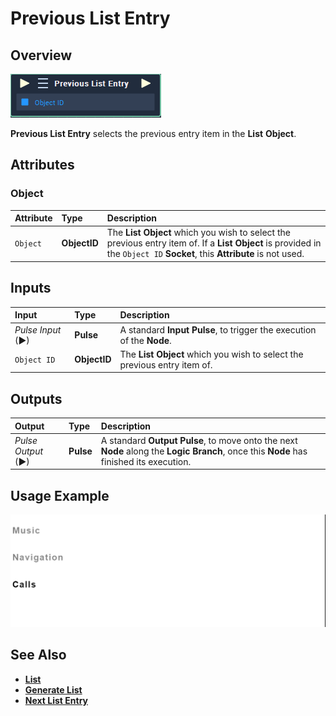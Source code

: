 # Previous List Entry

## Overview

![The Previous List Entry Node.](../.gitbook/assets/previous-list-entry.PNG)

**Previous List Entry** selects the previous entry item in the **List** **Object**.

## Attributes

### Object

| Attribute | Type | Description |
| :--- | :--- | :--- |
| `Object` | **ObjectID** | The **List** **Object** which you wish to select the previous entry item of. If a **List** **Object** is provided in the `Object ID` **Socket**, this **Attribute** is not used. |

## Inputs

| Input | Type | Description |
| :--- | :--- | :--- |
| _Pulse Input_ \(►\) | **Pulse** | A standard **Input Pulse**, to trigger the execution of the **Node**. |
| `Object ID` | **ObjectID** | The **List** **Object** which you wish to select the previous entry item of. |

## Outputs

| Output | Type | Description |
| :--- | :--- | :--- |
| _Pulse Output_ \(►\) | **Pulse** | A standard **Output Pulse**, to move onto the next **Node** along the **Logic Branch**, once this **Node** has finished its execution. |

## Usage Example

![The Previous List Entry Usage.](../.gitbook/assets/previous-list-entry.gif)

## See Also

* [**List**](https://github.com/cgi-studio-gmbh/incari-doc/tree/66656c2442958de634bc73f77b533a03f83df0fb/toolbox/incari/list/objects/scene-objects/list.md)
* [**Generate List**](generate-list.md)
* [**Next List Entry**](next-list-entry.md)

